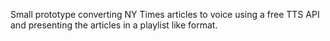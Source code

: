 Small prototype converting NY Times articles to voice using a free TTS API and presenting the articles in a playlist like format. 
